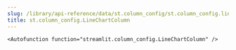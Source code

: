 ```yaml
---
slug: /library/api-reference/data/st.column_config/st.column_config.linechartcolumn
title: st.column_config.LineChartColumn
---
```


`<Autofunction function="streamlit.column_config.LineChartColumn" />`